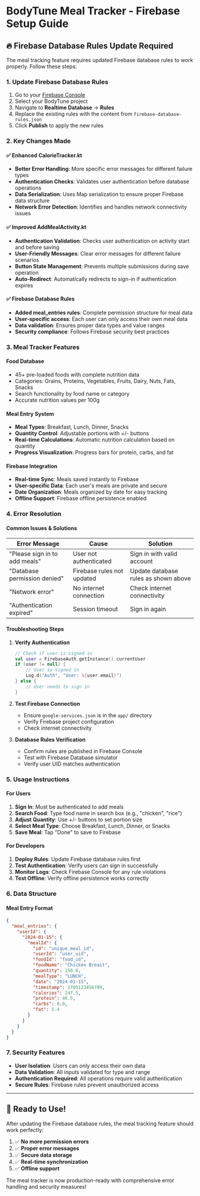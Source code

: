# BodyTune Meal Tracker - Firebase Setup Guide

## 🔥 Firebase Database Rules Update Required

The meal tracking feature requires updated Firebase database rules to work properly. Follow these steps:

### 1. Update Firebase Database Rules

1. Go to your [Firebase Console](https://console.firebase.google.com/)
2. Select your BodyTune project
3. Navigate to **Realtime Database** → **Rules**
4. Replace the existing rules with the content from `firebase-database-rules.json`
5. Click **Publish** to apply the new rules

### 2. Key Changes Made

#### ✅ **Enhanced CalorieTracker.kt**
- **Better Error Handling**: More specific error messages for different failure types
- **Authentication Checks**: Validates user authentication before database operations
- **Data Serialization**: Uses Map serialization to ensure proper Firebase data structure
- **Network Error Detection**: Identifies and handles network connectivity issues

#### ✅ **Improved AddMealActivity.kt**
- **Authentication Validation**: Checks user authentication on activity start and before saving
- **User-Friendly Messages**: Clear error messages for different failure scenarios
- **Button State Management**: Prevents multiple submissions during save operation
- **Auto-Redirect**: Automatically redirects to sign-in if authentication expires

#### ✅ **Firebase Database Rules**
- **Added meal_entries rules**: Complete permission structure for meal data
- **User-specific access**: Each user can only access their own meal data
- **Data validation**: Ensures proper data types and value ranges
- **Security compliance**: Follows Firebase security best practices

### 3. Meal Tracker Features

#### **Food Database**
- 45+ pre-loaded foods with complete nutrition data
- Categories: Grains, Proteins, Vegetables, Fruits, Dairy, Nuts, Fats, Snacks
- Search functionality by food name or category
- Accurate nutrition values per 100g

#### **Meal Entry System**
- **Meal Types**: Breakfast, Lunch, Dinner, Snacks
- **Quantity Control**: Adjustable portions with +/- buttons
- **Real-time Calculations**: Automatic nutrition calculation based on quantity
- **Progress Visualization**: Progress bars for protein, carbs, and fat

#### **Firebase Integration**
- **Real-time Sync**: Meals saved instantly to Firebase
- **User-specific Data**: Each user's meals are private and secure
- **Date Organization**: Meals organized by date for easy tracking
- **Offline Support**: Firebase offline persistence enabled

### 4. Error Resolution

#### **Common Issues & Solutions**

| Error Message | Cause | Solution |
|---------------|-------|----------|
| "Please sign in to add meals" | User not authenticated | Sign in with valid account |
| "Database permission denied" | Firebase rules not updated | Update database rules as shown above |
| "Network error" | No internet connection | Check internet connectivity |
| "Authentication expired" | Session timeout | Sign in again |

#### **Troubleshooting Steps**

1. **Verify Authentication**
   ```kotlin
   // Check if user is signed in
   val user = FirebaseAuth.getInstance().currentUser
   if (user != null) {
       // User is signed in
       Log.d("Auth", "User: ${user.email}")
   } else {
       // User needs to sign in
   }
   ```

2. **Test Firebase Connection**
   - Ensure `google-services.json` is in the `app/` directory
   - Verify Firebase project configuration
   - Check internet connectivity

3. **Database Rules Verification**
   - Confirm rules are published in Firebase Console
   - Test with Firebase Database simulator
   - Verify user UID matches authentication

### 5. Usage Instructions

#### **For Users**
1. **Sign In**: Must be authenticated to add meals
2. **Search Food**: Type food name in search box (e.g., "chicken", "rice")
3. **Adjust Quantity**: Use +/- buttons to set portion size
4. **Select Meal Type**: Choose Breakfast, Lunch, Dinner, or Snacks
5. **Save Meal**: Tap "Done" to save to Firebase

#### **For Developers**
1. **Deploy Rules**: Update Firebase database rules first
2. **Test Authentication**: Verify users can sign in successfully
3. **Monitor Logs**: Check Firebase Console for any rule violations
4. **Test Offline**: Verify offline persistence works correctly

### 6. Data Structure

#### **Meal Entry Format**
```json
{
  "meal_entries": {
    "userId": {
      "2024-01-15": {
        "mealId": {
          "id": "unique_meal_id",
          "userId": "user_uid",
          "foodId": "food_id",
          "foodName": "Chicken Breast",
          "quantity": 150.0,
          "mealType": "LUNCH",
          "date": "2024-01-15",
          "timestamp": 1705123456789,
          "calories": 247.5,
          "protein": 46.5,
          "carbs": 0.0,
          "fat": 5.4
        }
      }
    }
  }
}
```

### 7. Security Features

- **User Isolation**: Users can only access their own data
- **Data Validation**: All inputs validated for type and range
- **Authentication Required**: All operations require valid authentication
- **Secure Rules**: Firebase rules prevent unauthorized access

---

## 🚀 Ready to Use!

After updating the Firebase database rules, the meal tracking feature should work perfectly:

1. ✅ **No more permission errors**
2. ✅ **Proper error messages**
3. ✅ **Secure data storage**
4. ✅ **Real-time synchronization**
5. ✅ **Offline support**

The meal tracker is now production-ready with comprehensive error handling and security measures!
